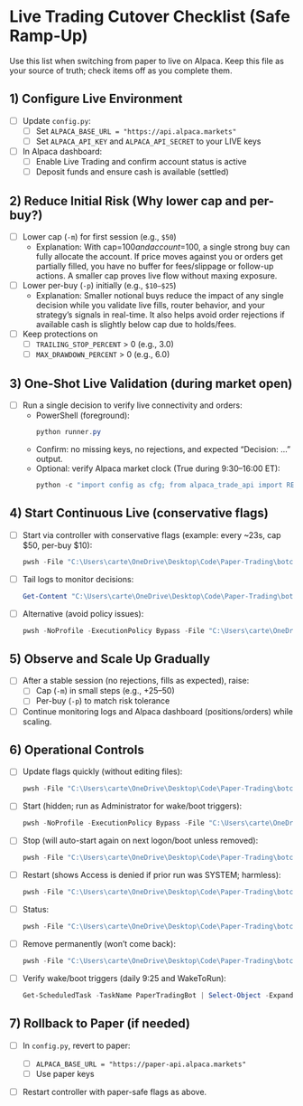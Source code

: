 # Live Trading Cutover Checklist (Safe Ramp-Up)

Use this list when switching from paper to live on Alpaca. Keep this file as your source of truth; check items off as you complete them.

## 1) Configure Live Environment
- [ ] Update `config.py`:
  - [ ] Set `ALPACA_BASE_URL = "https://api.alpaca.markets"`
  - [ ] Set `ALPACA_API_KEY` and `ALPACA_API_SECRET` to your LIVE keys
- [ ] In Alpaca dashboard:
  - [ ] Enable Live Trading and confirm account status is active
  - [ ] Deposit funds and ensure cash is available (settled)

## 2) Reduce Initial Risk (Why lower cap and per-buy?)
- [ ] Lower cap (`-m`) for first session (e.g., `$50`)
  - Explanation: With cap=$100 and account=$100, a single strong buy can fully allocate the account. If price moves against you or orders get partially filled, you have no buffer for fees/slippage or follow-up actions. A smaller cap proves live flow without maxing exposure.
- [ ] Lower per-buy (`-p`) initially (e.g., `$10–$25`)
  - Explanation: Smaller notional buys reduce the impact of any single decision while you validate live fills, router behavior, and your strategy’s signals in real-time. It also helps avoid order rejections if available cash is slightly below cap due to holds/fees.
- [ ] Keep protections on
  - [ ] `TRAILING_STOP_PERCENT` > 0 (e.g., 3.0)
  - [ ] `MAX_DRAWDOWN_PERCENT` > 0 (e.g., 6.0)

## 3) One-Shot Live Validation (during market open)
- [ ] Run a single decision to verify live connectivity and orders:
  - PowerShell (foreground):
    ```powershell
    python runner.py
    ```
  - Confirm: no missing keys, no rejections, and expected “Decision: …” output.
  - Optional: verify Alpaca market clock (True during 9:30–16:00 ET):
    ```powershell
    python -c "import config as cfg; from alpaca_trade_api import REST; c=REST(cfg.ALPACA_API_KEY, cfg.ALPACA_API_SECRET, base_url=cfg.ALPACA_BASE_URL); print(bool(getattr(c.get_clock(),'is_open', False)))"
    ```

## 4) Start Continuous Live (conservative flags)
- [ ] Start via controller with conservative flags (example: every ~23s, cap $50, per-buy $10):
  ```powershell
  pwsh -File "C:\Users\carte\OneDrive\Desktop\Code\Paper-Trading\botctl.ps1" start python -u runner.py -t .0065 -m 50 -p 10
  ```
- [ ] Tail logs to monitor decisions:
  ```powershell
  Get-Content "C:\Users\carte\OneDrive\Desktop\Code\Paper-Trading\bot.log" -Wait
  ```
- [ ] Alternative (avoid policy issues):
  ```powershell
  pwsh -NoProfile -ExecutionPolicy Bypass -File "C:\Users\carte\OneDrive\Desktop\Code\Paper-Trading\botctl.ps1" start python -u runner.py -t .0065 -m 50 -p 10
  ```

## 5) Observe and Scale Up Gradually
- [ ] After a stable session (no rejections, fills as expected), raise:
  - [ ] Cap (`-m`) in small steps (e.g., +$25–$50)
  - [ ] Per-buy (`-p`) to match risk tolerance
- [ ] Continue monitoring logs and Alpaca dashboard (positions/orders) while scaling.

## 6) Operational Controls
- [ ] Update flags quickly (without editing files):
  ```powershell
  pwsh -File "C:\Users\carte\OneDrive\Desktop\Code\Paper-Trading\botctl.ps1" start python -u runner.py -t .0065 -m 75 -p 15
  ```
- [ ] Start (hidden; run as Administrator for wake/boot triggers):
  ```powershell
  pwsh -NoProfile -ExecutionPolicy Bypass -File "C:\Users\carte\OneDrive\Desktop\Code\Paper-Trading\botctl.ps1" start python -u runner.py -t .0065
  ```
- [ ] Stop (will auto-start again on next logon/boot unless removed):
  ```powershell
  pwsh -File "C:\Users\carte\OneDrive\Desktop\Code\Paper-Trading\botctl.ps1" stop
  ```
- [ ] Restart (shows Access is denied if prior run was SYSTEM; harmless):
  ```powershell
  pwsh -File "C:\Users\carte\OneDrive\Desktop\Code\Paper-Trading\botctl.ps1" restart
  ```
- [ ] Status:
  ```powershell
  pwsh -File "C:\Users\carte\OneDrive\Desktop\Code\Paper-Trading\botctl.ps1" status
  ```
- [ ] Remove permanently (won’t come back):
  ```powershell
  pwsh -File "C:\Users\carte\OneDrive\Desktop\Code\Paper-Trading\botctl.ps1" remove
  ```
- [ ] Verify wake/boot triggers (daily 9:25 and WakeToRun):
  ```powershell
  Get-ScheduledTask -TaskName PaperTradingBot | Select-Object -ExpandProperty Triggers
  ```

## 7) Rollback to Paper (if needed)
- [ ] In `config.py`, revert to paper:
  - [ ] `ALPACA_BASE_URL = "https://paper-api.alpaca.markets"`
  - [ ] Use paper keys
- [ ] Restart controller with paper-safe flags as above.


